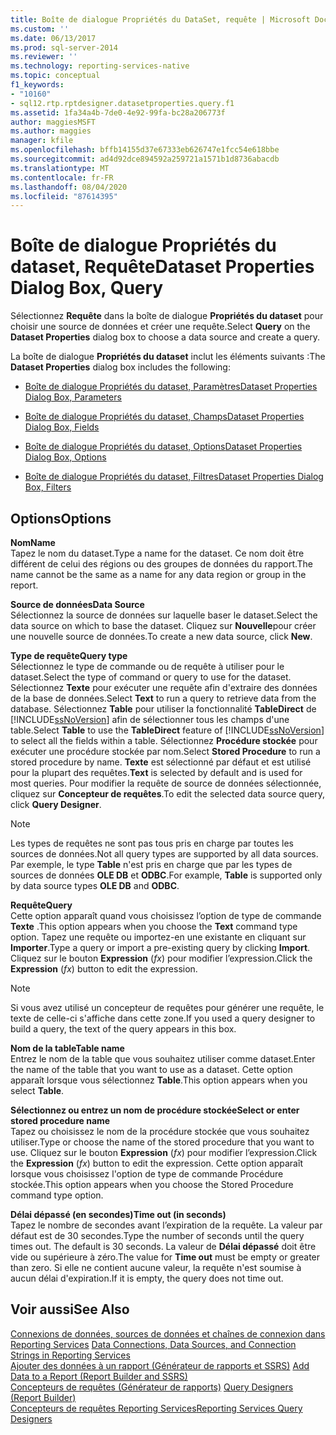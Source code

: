 ```yaml
---
title: Boîte de dialogue Propriétés du DataSet, requête | Microsoft Docs
ms.custom: ''
ms.date: 06/13/2017
ms.prod: sql-server-2014
ms.reviewer: ''
ms.technology: reporting-services-native
ms.topic: conceptual
f1_keywords:
- "10160"
- sql12.rtp.rptdesigner.datasetproperties.query.f1
ms.assetid: 1fa34a4b-7de0-4e92-99fa-bc28a206773f
author: maggiesMSFT
ms.author: maggies
manager: kfile
ms.openlocfilehash: bffb14155d37e67333eb626747e1fcc54e618bbe
ms.sourcegitcommit: ad4d92dce894592a259721a1571b1d8736abacdb
ms.translationtype: MT
ms.contentlocale: fr-FR
ms.lasthandoff: 08/04/2020
ms.locfileid: "87614395"
---
```

# <a name="dataset-properties-dialog-box-query"></a><span data-ttu-id="7a45e-102">Boîte de dialogue Propriétés du dataset, Requête</span><span class="sxs-lookup"><span data-stu-id="7a45e-102">Dataset Properties Dialog Box, Query</span></span>
  <span data-ttu-id="7a45e-103">Sélectionnez **Requête** dans la boîte de dialogue **Propriétés du dataset** pour choisir une source de données et créer une requête.</span><span class="sxs-lookup"><span data-stu-id="7a45e-103">Select **Query** on the **Dataset Properties** dialog box to choose a data source and create a query.</span></span>  
  
 <span data-ttu-id="7a45e-104">La boîte de dialogue **Propriétés du dataset** inclut les éléments suivants :</span><span class="sxs-lookup"><span data-stu-id="7a45e-104">The **Dataset Properties** dialog box includes the following:</span></span>  
  
-   [<span data-ttu-id="7a45e-105">Boîte de dialogue Propriétés du dataset, Paramètres</span><span class="sxs-lookup"><span data-stu-id="7a45e-105">Dataset Properties Dialog Box, Parameters</span></span>](report-data/dataset-properties-dialog-box-parameters.md)  
  
-   [<span data-ttu-id="7a45e-106">Boîte de dialogue Propriétés du dataset, Champs</span><span class="sxs-lookup"><span data-stu-id="7a45e-106">Dataset Properties Dialog Box, Fields</span></span>](../../2014/reporting-services/dataset-properties-dialog-box-fields.md)  
  
-   [<span data-ttu-id="7a45e-107">Boîte de dialogue Propriétés du dataset, Options</span><span class="sxs-lookup"><span data-stu-id="7a45e-107">Dataset Properties Dialog Box, Options</span></span>](../../2014/reporting-services/dataset-properties-dialog-box-options.md)  
  
-   [<span data-ttu-id="7a45e-108">Boîte de dialogue Propriétés du dataset, Filtres</span><span class="sxs-lookup"><span data-stu-id="7a45e-108">Dataset Properties Dialog Box, Filters</span></span>](report-data/dataset-properties-dialog-box-filters.md)  
  
## <a name="options"></a><span data-ttu-id="7a45e-109">Options</span><span class="sxs-lookup"><span data-stu-id="7a45e-109">Options</span></span>  
 <span data-ttu-id="7a45e-110">**Nom**</span><span class="sxs-lookup"><span data-stu-id="7a45e-110">**Name**</span></span>  
 <span data-ttu-id="7a45e-111">Tapez le nom du dataset.</span><span class="sxs-lookup"><span data-stu-id="7a45e-111">Type a name for the dataset.</span></span> <span data-ttu-id="7a45e-112">Ce nom doit être différent de celui des régions ou des groupes de données du rapport.</span><span class="sxs-lookup"><span data-stu-id="7a45e-112">The name cannot be the same as a name for any data region or group in the report.</span></span>  
  
 <span data-ttu-id="7a45e-113">**Source de données**</span><span class="sxs-lookup"><span data-stu-id="7a45e-113">**Data Source**</span></span>  
 <span data-ttu-id="7a45e-114">Sélectionnez la source de données sur laquelle baser le dataset.</span><span class="sxs-lookup"><span data-stu-id="7a45e-114">Select the data source on which to base the dataset.</span></span> <span data-ttu-id="7a45e-115">Cliquez sur **Nouvelle**pour créer une nouvelle source de données.</span><span class="sxs-lookup"><span data-stu-id="7a45e-115">To create a new data source, click **New**.</span></span>  
  
 <span data-ttu-id="7a45e-116">**Type de requête**</span><span class="sxs-lookup"><span data-stu-id="7a45e-116">**Query type**</span></span>  
 <span data-ttu-id="7a45e-117">Sélectionnez le type de commande ou de requête à utiliser pour le dataset.</span><span class="sxs-lookup"><span data-stu-id="7a45e-117">Select the type of command or query to use for the dataset.</span></span> <span data-ttu-id="7a45e-118">Sélectionnez **Texte** pour exécuter une requête afin d'extraire des données de la base de données.</span><span class="sxs-lookup"><span data-stu-id="7a45e-118">Select **Text** to run a query to retrieve data from the database.</span></span> <span data-ttu-id="7a45e-119">Sélectionnez **Table** pour utiliser la fonctionnalité **TableDirect** de [!INCLUDE[ssNoVersion](../includes/ssnoversion-md.md)] afin de sélectionner tous les champs d'une table.</span><span class="sxs-lookup"><span data-stu-id="7a45e-119">Select **Table** to use the **TableDirect** feature of [!INCLUDE[ssNoVersion](../includes/ssnoversion-md.md)] to select all the fields within a table.</span></span> <span data-ttu-id="7a45e-120">Sélectionnez **Procédure stockée** pour exécuter une procédure stockée par nom.</span><span class="sxs-lookup"><span data-stu-id="7a45e-120">Select **Stored Procedure** to run a stored procedure by name.</span></span> <span data-ttu-id="7a45e-121">**Texte** est sélectionné par défaut et est utilisé pour la plupart des requêtes.</span><span class="sxs-lookup"><span data-stu-id="7a45e-121">**Text** is selected by default and is used for most queries.</span></span> <span data-ttu-id="7a45e-122">Pour modifier la requête de source de données sélectionnée, cliquez sur **Concepteur de requêtes**.</span><span class="sxs-lookup"><span data-stu-id="7a45e-122">To edit the selected data source query, click **Query Designer**.</span></span>  
  
> [!NOTE]  
>  <span data-ttu-id="7a45e-123">Les types de requêtes ne sont pas tous pris en charge par toutes les sources de données.</span><span class="sxs-lookup"><span data-stu-id="7a45e-123">Not all query types are supported by all data sources.</span></span> <span data-ttu-id="7a45e-124">Par exemple, le type **Table** n'est pris en charge que par les types de sources de données **OLE DB** et **ODBC**.</span><span class="sxs-lookup"><span data-stu-id="7a45e-124">For example, **Table** is supported only by data source types **OLE DB** and **ODBC**.</span></span>  
  
 <span data-ttu-id="7a45e-125">**Requête**</span><span class="sxs-lookup"><span data-stu-id="7a45e-125">**Query**</span></span>  
 <span data-ttu-id="7a45e-126">Cette option apparaît quand vous choisissez l’option de type de commande **Texte** .</span><span class="sxs-lookup"><span data-stu-id="7a45e-126">This option appears when you choose the **Text** command type option.</span></span> <span data-ttu-id="7a45e-127">Tapez une requête ou importez-en une existante en cliquant sur **Importer**.</span><span class="sxs-lookup"><span data-stu-id="7a45e-127">Type a query or import a pre-existing query by clicking **Import**.</span></span> <span data-ttu-id="7a45e-128">Cliquez sur le bouton **Expression** (*fx*) pour modifier l’expression.</span><span class="sxs-lookup"><span data-stu-id="7a45e-128">Click the **Expression** (*fx*) button to edit the expression.</span></span>  
  
> [!NOTE]  
>  <span data-ttu-id="7a45e-129">Si vous avez utilisé un concepteur de requêtes pour générer une requête, le texte de celle-ci s'affiche dans cette zone.</span><span class="sxs-lookup"><span data-stu-id="7a45e-129">If you used a query designer to build a query, the text of the query appears in this box.</span></span>  
  
 <span data-ttu-id="7a45e-130">**Nom de la table**</span><span class="sxs-lookup"><span data-stu-id="7a45e-130">**Table name**</span></span>  
 <span data-ttu-id="7a45e-131">Entrez le nom de la table que vous souhaitez utiliser comme dataset.</span><span class="sxs-lookup"><span data-stu-id="7a45e-131">Enter the name of the table that you want to use as a dataset.</span></span> <span data-ttu-id="7a45e-132">Cette option apparaît lorsque vous sélectionnez **Table**.</span><span class="sxs-lookup"><span data-stu-id="7a45e-132">This option appears when you select **Table**.</span></span>  
  
 <span data-ttu-id="7a45e-133">**Sélectionnez ou entrez un nom de procédure stockée**</span><span class="sxs-lookup"><span data-stu-id="7a45e-133">**Select or enter stored procedure name**</span></span>  
 <span data-ttu-id="7a45e-134">Tapez ou choisissez le nom de la procédure stockée que vous souhaitez utiliser.</span><span class="sxs-lookup"><span data-stu-id="7a45e-134">Type or choose the name of the stored procedure that you want to use.</span></span> <span data-ttu-id="7a45e-135">Cliquez sur le bouton **Expression** (*fx*) pour modifier l’expression.</span><span class="sxs-lookup"><span data-stu-id="7a45e-135">Click the **Expression** (*fx*) button to edit the expression.</span></span> <span data-ttu-id="7a45e-136">Cette option apparaît lorsque vous choisissez l'option de type de commande Procédure stockée.</span><span class="sxs-lookup"><span data-stu-id="7a45e-136">This option appears when you choose the Stored Procedure command type option.</span></span>  
  
 <span data-ttu-id="7a45e-137">**Délai dépassé (en secondes)**</span><span class="sxs-lookup"><span data-stu-id="7a45e-137">**Time out (in seconds)**</span></span>  
 <span data-ttu-id="7a45e-138">Tapez le nombre de secondes avant l’expiration de la requête. La valeur par défaut est de 30 secondes.</span><span class="sxs-lookup"><span data-stu-id="7a45e-138">Type the number of seconds until the query times out. The default is 30 seconds.</span></span> <span data-ttu-id="7a45e-139">La valeur de **Délai dépassé** doit être vide ou supérieure à zéro.</span><span class="sxs-lookup"><span data-stu-id="7a45e-139">The value for **Time out** must be empty or greater than zero.</span></span> <span data-ttu-id="7a45e-140">Si elle ne contient aucune valeur, la requête n'est soumise à aucun délai d'expiration.</span><span class="sxs-lookup"><span data-stu-id="7a45e-140">If it is empty, the query does not time out.</span></span>  
  
## <a name="see-also"></a><span data-ttu-id="7a45e-141">Voir aussi</span><span class="sxs-lookup"><span data-stu-id="7a45e-141">See Also</span></span>  
 <span data-ttu-id="7a45e-142">[Connexions de données, sources de données et chaînes de connexion dans Reporting Services](../../2014/reporting-services/data-connections-data-sources-and-connection-strings-in-reporting-services.md) </span><span class="sxs-lookup"><span data-stu-id="7a45e-142">[Data Connections, Data Sources, and Connection Strings in Reporting Services](../../2014/reporting-services/data-connections-data-sources-and-connection-strings-in-reporting-services.md) </span></span>  
 <span data-ttu-id="7a45e-143">[Ajouter des données à un rapport &#40;Générateur de rapports et SSRS&#41;](report-data/report-datasets-ssrs.md) </span><span class="sxs-lookup"><span data-stu-id="7a45e-143">[Add Data to a Report &#40;Report Builder and SSRS&#41;](report-data/report-datasets-ssrs.md) </span></span>  
 <span data-ttu-id="7a45e-144">[Concepteurs de requêtes &#40;Générateur de rapports&#41;](../../2014/reporting-services/query-designers-report-builder.md) </span><span class="sxs-lookup"><span data-stu-id="7a45e-144">[Query Designers &#40;Report Builder&#41;](../../2014/reporting-services/query-designers-report-builder.md) </span></span>  
 [<span data-ttu-id="7a45e-145">Concepteurs de requêtes Reporting Services</span><span class="sxs-lookup"><span data-stu-id="7a45e-145">Reporting Services Query Designers</span></span>](../../2014/reporting-services/reporting-services-query-designers.md)  
  
  
